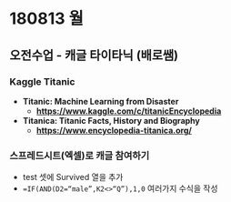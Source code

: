 # 180813 월

## 오전수업 - 캐글 타이타닉 (배로쌤)

### Kaggle Titanic

- **Titanic: Machine Learning from Disaster**
  - **https://www.kaggle.com/c/titanicEncyclopedia**
- **Titanica: Titanic Facts, History and Biography**
  - **https://www.encyclopedia-titanica.org/** 

### 스프레드시트(엑셀)로 캐글 참여하기

- test 셋에 Survived 열을 추가
- `=IF(AND(D2=“male”,K2<>“Q”),1,0` 여러가지 수식을 작성

